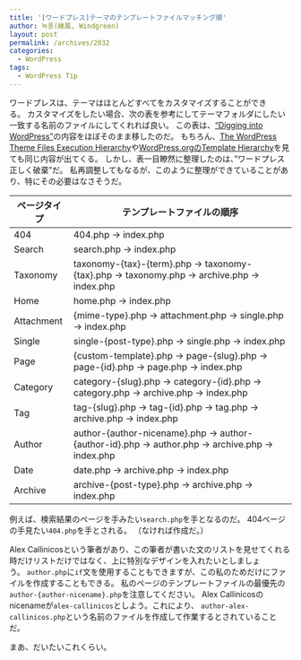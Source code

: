 ```yaml
---
title: '[ワードプレス]テーマのテンプレートファイルマッチング順'
author: 녹풍(綠風, Windgreen)
layout: post
permalink: /archives/2032
categories:
  - WordPress
tags:
  - WordPress Tip
---
```

ワードプレスは、テーマはほとんどすべてをカスタマイズすることができる。 カスタマイズをしたい場合、次の表を参考にしてテーマフォルダにしたい一致する名前のファイルにしてくれれば良い。 この表は、[&#8220;Digging into WordPress&#8221;][1]の内容をほぼそのまま移したのだ。 もちろん、[The WordPress Theme Files Execution Hierarchy][2]や[WordPress.orgのTemplate Hierarchy][3]を見ても同じ内容が出てくる。 しかし、表一目瞭然に整理したのは、&#8221;ワードプレス正しく破棄&#8221;だ。 私再調整してもなるが、このように整理ができていることがあり、特にその必要はなさそうだ。

| ページタイプ     | テンプレートファイルの順序                                                                                |
| ---------- | -------------------------------------------------------------------------------------------- |
| 404        | 404.php → index.php                                                                          |
| Search     | search.php → index.php                                                                       |
| Taxonomy   | taxonomy-{tax}-{term}.php → taxonomy-{tax}.php → taxonomy.php → archive.php → index.php      |
| Home       | home.php → index.php                                                                         |
| Attachment | {mime-type}.php → attachment.php → single.php → index.php                                    |
| Single     | single-{post-type}.php → single.php → index.php                                              |
| Page       | {custom-template}.php → page-{slug}.php → page-{id}.php → page.php → index.php               |
| Category   | category-{slug}.php → category-{id}.php → category.php → archive.php → index.php             |
| Tag        | tag-{slug}.php → tag-{id}.php → tag.php → archive.php → index.php                            |
| Author     | author-{author-nicename}.php → author-{author-id}.php → author.php → archive.php → index.php |
| Date       | date.php → archive.php → index.php                                                           |
| Archive    | archive-{post-type}.php → archive.php → index.php                                            |

例えば、検索結果のページを手みたい`search.php`を手となるのだ。 404ページの手見たい`404.php`を手とされる。 （なければ作成だ。）

Alex Callinicosという筆者があり、この筆者が書いた文のリストを見せてくれる時だけリストだけではなく、上に特別なデザインを入れたいとしましょう。 `author.php`に`if`文を使用することもできますが、この私のためだけにファイルを作成することもできる。 私のページのテンプレートファイルの最優先の`author-{author-nicename}.php`を注意してください。 Alex Callinicosのnicenameが`alex-callinicos`としよう。これにより、 `author-alex-callinicos.php`という名前のファイルを作成して作業するとされていることだ。

まあ、だいたいこれくらい。

 [1]: http://digwp.com/book/
 [2]: http://wp.tutsplus.com/tutorials/the-wordpress-theme-files-execution-hierarchy/
 [3]: http://codex.wordpress.org/Template_Hierarchy